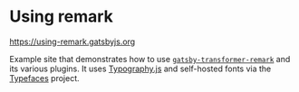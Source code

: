# Using remark

https://using-remark.gatsbyjs.org

Example site that demonstrates how to use [`gatsby-transformer-remark`][1] and its
various plugins. It uses [Typography.js][2] and self-hosted fonts via the
[Typefaces][3] project.

[1]: https://www.gatsbyjs.com/plugins/gatsby-transformer-remark/
[2]: https://github.com/KyleAMathews/typography.js
[3]: https://github.com/KyleAMathews/typefaces
